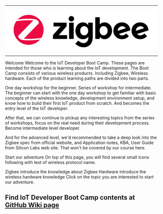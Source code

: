 ********
![zigbee](zigbee.png)
********
Welcome
Welcome to the IoT Developer Boot Camp. These pages are intended for those who is learning about the IoT development. The Boot Camp consists of various wireless products. Including Zigbee, Wireless hardware. Each of the product learning paths are divided into two parts.

One day workshop for the beginner.
Series of workshop for intermediate.
The beginner can start with the one day workshop to get familiar with basic concepts of the wireless knowledge, development environment setup, and know how to build their first IoT product from scratch. And becomes the entry level of the IoT developer.

After that, we can continue to pickup any interesting topics from the series of workshops, focus on the real need during their development process. Become intermediate level developer.

And for the advanced level, we'd recommended to take a deep look into the Zigbee spec from official website, and Application notes, KBA, User Guide from Silicon Labs web site. That won't be covered by our course here.

Start our adventure
On top of this page, you will find several small icons following with text of wireless protocol name.

Zigbee introduce the knowledge about Zigbee
Hardware introduce the wireless hardware knowledge
Click on the topic you are interested to start our adventure.


## Find IoT Developer Boot Camp contents at [GitHub Wiki page](https://github.com/SiliconLabs/IoT-Developer-Boot-Camp/wiki)
